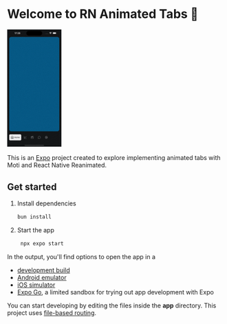# Welcome to RN Animated Tabs 👋

<img src="./assets/app-recording.gif" width="25%" height="25%"/>

<br>

This is an [Expo](https://expo.dev) project created to explore implementing animated tabs with Moti and React Native Reanimated.

## Get started

1. Install dependencies

   ```bash
   bun install
   ```

2. Start the app

   ```bash
    npx expo start
   ```

In the output, you'll find options to open the app in a

- [development build](https://docs.expo.dev/develop/development-builds/introduction/)
- [Android emulator](https://docs.expo.dev/workflow/android-studio-emulator/)
- [iOS simulator](https://docs.expo.dev/workflow/ios-simulator/)
- [Expo Go](https://expo.dev/go), a limited sandbox for trying out app development with Expo

You can start developing by editing the files inside the **app** directory. This project uses [file-based routing](https://docs.expo.dev/router/introduction).
